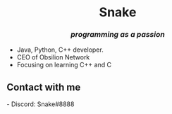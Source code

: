 <h1 align="center"> Snake </h1>
<h3 align="center"><i>programming as a passion</i></h3>

- Java, Python, C++ developer.
- CEO of Obsilion Network 
- Focusing on learning C++ and C

## Contact with me
<div>
- Discord: Snake#8888
</div>
